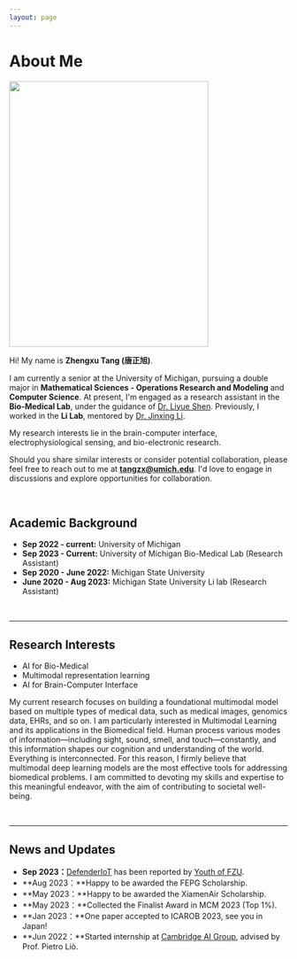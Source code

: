 ```yaml
---
layout: page
---
```


# About Me

<img src="/images/WechatIMG1166.jpg" class="floatpic" width="360" height="480">


Hi! My name is **Zhengxu Tang (唐正旭)**.

I am currently a senior at the University of Michigan, pursuing a double major in **Mathematical Sciences - Operations Research and Modeling** and **Computer Science**. At present, I'm engaged as a research assistant in the **Bio-Medical Lab**, under the guidance of [Dr. Liyue Shen](https://liyueshen.engin.umich.edu/). Previously, I worked in the **Li Lab**, mentored by [Dr. Jinxing Li](https://www.labli.net/).

My research interests lie in the brain-computer interface, electrophysiological sensing, and bio-electronic research.

Should you share similar interests or consider potential collaboration, please feel free to reach out to me at **tangzx@umich.edu**. I'd love to engage in discussions and explore opportunities for collaboration.


<br>

## Academic Background


- **Sep 2022 - current:** University of Michigan
- **Sep 2023 - Current:** University of Michigan Bio-Medical Lab (Research Assistant)
- **Sep 2020 - June 2022:** Michigan State University
- **June 2020 - Aug 2023:** Michigan State University Li lab (Research Assistant)

<br>

---

## Research Interests

- AI for Bio-Medical
- Multimodal representation learning
- AI for Brain-Computer Interface

My current research focuses on building a foundational multimodal model based on multiple types of medical data, such as medical images, genomics data, EHRs, and so on. I am particularly interested in Multimodal Learning and its applications in the Biomedical field. Human process various modes of information—including sight, sound, smell, and touch—constantly, and this information shapes our cognition and understanding of the world. Everything is interconnected. For this reason, I firmly believe that multimodal deep learning models are the most effective tools for addressing biomedical problems. I am committed to devoting my skills and expertise to this meaningful endeavor, with the aim of contributing to societal well-being.

<br>

---

## News and Updates

- **Sep 2023：**[DefenderIoT](https://fzuiot.site/) has been reported by [Youth of FZU](https://mp.weixin.qq.com/s/MF2NJQtEHsVwsm8Ym-l7Gg).
- **Aug 2023：**Happy to be awarded the FEPG Scholarship.
- **May 2023：**Happy to be awarded the XiamenAir Scholarship.
- **May 2023：**Collected the Finalist Award in MCM 2023 (Top 1%).
- **Jan 2023：**One paper accepted to ICAROB 2023, see you in Japan!
- **Jun 2022：**Started internship at [Cambridge AI Group](https://www.cl.cam.ac.uk/research/ai/), advised by Prof. Pietro Liò.
